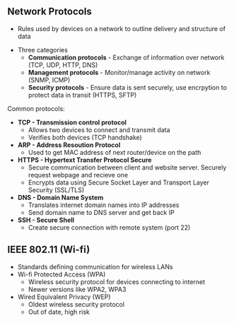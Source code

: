 ## Network Protocols
- Rules used by devices on a network to outline delivery and structure of data
* Three categories
    * **Communication protocols** - Exchange of information over network (TCP, UDP, HTTP, DNS)
    * **Management protocols** - Monitor/manage activity on network (SNMP, ICMP)
    * **Security protocols** - Ensure data is sent securely, use encrpytion to protect data in transit (HTTPS, SFTP)

Common protocols:
* **TCP - Transmission control protocol**
    * Allows two devices to connect and transmit data
    * Verifies both devices (TCP handshake)
* **ARP - Address Resoution Protocol**
    * Used to get MAC address of next router/device on the path
* **HTTPS - Hypertext Transfer Protocol Secure** 
    * Secure communication between client and website server. Securely request webpage and recieve one
    * Encrypts data using Secure Socket Layer and Transport Layer Security (SSL/TLS)
* **DNS - Domain Name System**
    * Translates internet domain names into IP addresses
    * Send domain name to DNS server and get back IP
* **SSH - Secure Shell**
    * Create secure connection with remote system (port 22)

## IEEE 802.11 (Wi-fi)
* Standards defining communication for wireless LANs
* Wi-fi Protected Access (WPA)
    * Wireless security protocol for devices connecting to internet 
    * Newer versions like WPA2, WPA3
* Wired Equivalent Privacy (WEP)
    * Oldest wireless security protocol
    * Out of date, high risk